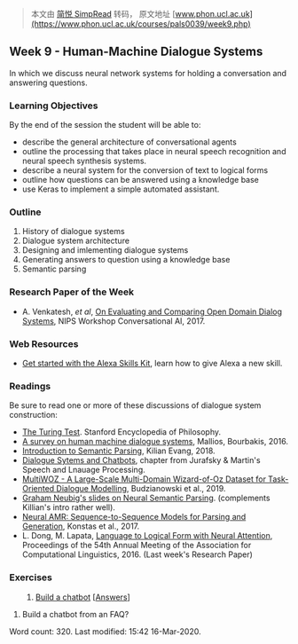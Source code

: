> 本文由 [简悦 SimpRead](http://ksria.com/simpread/) 转码， 原文地址 [www.phon.ucl.ac.uk](https://www.phon.ucl.ac.uk/courses/pals0039/week9.php)

Week 9 - Human-Machine Dialogue Systems
---------------------------------------

In which we discuss neural network systems for holding a conversation and answering questions.

### Learning Objectives

By the end of the session the student will be able to:

*   describe the general architecture of conversational agents
*   outline the processing that takes place in neural speech recognition and neural speech synthesis systems.
*   describe a neural system for the conversion of text to logical forms
*   outline how questions can be answered using a knowledge base
*   use Keras to implement a simple automated assistant.

### Outline

1.  History of dialogue systems
2.  Dialogue system architecture
3.  Designing and imlementing dialogue systems
4.  Generating answers to question using a knowledge base
5.  Semantic parsing

### Research Paper of the Week

*   A. Venkatesh, _et al_, [On Evaluating and Comparing Open Domain Dialog Systems](https://arxiv.org/pdf/1801.03625.pdf), NIPS Workshop Conversational AI, 2017.

### Web Resources

*   [Get started with the Alexa Skills Kit](https://developer.amazon.com/en-GB/alexa/alexa-skills-kit/start), learn how to give Alexa a new skill.

### Readings

Be sure to read one or more of these discussions of dialogue system construction:

*   [The Turing Test](https://plato.stanford.edu/entries/turing-test/). Stanford Encyclopedia of Philosophy.
*   [A survey on human machine dialogue systems](https://ieeexplore.ieee.org/abstract/document/7785371), Mallios, Bourbakis, 2016.
*   [Introduction to Semantic Parsing](https://kilian.evang.name/sp/lectures/intro.pdf), Kilian Evang, 2018.
*   [Dialogue Sytems and Chatbots](https://web.stanford.edu/~jurafsky/slp3/26.pdf), chapter from Jurafsky & Martin's Speech and Lnauage Processing.
*   [MultiWOZ - A Large-Scale Multi-Domain Wizard-of-Oz Dataset for Task-Oriented Dialogue Modelling](https://arxiv.org/pdf/1810.00278.pdf), Budzianowski et al., 2019.
*   [Graham Neubig's slides on Neural Semantic Parsing](http://www.phontron.com/class/nn4nlp2018/assets/slides/nn4nlp-16-semanticparsing.pdf). (complements Killian's intro rather well).
*   [Neural AMR: Sequence-to-Sequence Models for Parsing and Generation](https://arxiv.org/pdf/1704.08381.pdf), Konstas et al., 2017.
*   L. Dong, M. Lapata, [Language to Logical Form with Neural Attention](https://www.aclweb.org/anthology/P16-1004.pdf), Proceedings of the 54th Annual Meeting of the Association for Computational Linguistics, 2016. (Last week's Research Paper)

<h3>Exercises</h3> <ol class="exercises" style='counter-reset: nbnum 9'> <ol class="notebook"> <li><a href="https://colab.research.google.com/github/mhuckvale/pals0039/blob/master/Exercise_9_1.ipynb">Build a chatbot</a> [<a href="https://colab.research.google.com/github/mhuckvale/pals0039/blob/master/Answers_9_1.ipynb">Answers</a>] </ol> </ol>

<ol> <li>Build a chatbot from an FAQ? </ol>

Word count: 320. Last modified: 15:42 16-Mar-2020.